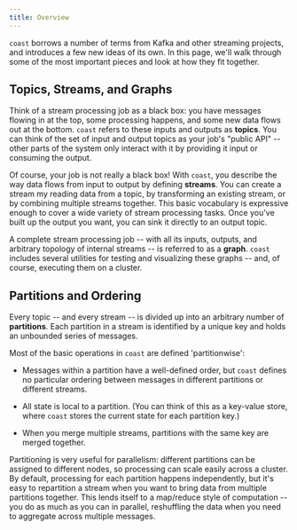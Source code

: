 ```yaml
---
title: Overview
---
```


`coast` borrows a number of terms from Kafka and other streaming projects,
and introduces a few new ideas of its own.
In this page,
we'll walk through some of the most important pieces
and look at how they fit together. 

## Topics, Streams, and Graphs

Think of a stream processing job as a black box: you have
messages flowing in at the top, some processing happens, and some new data flows
out at the bottom. `coast` refers to these inputs and outputs as **topics**. You
can think of the set of input and output topics as your job's "public API" --
other parts of the system only interact with it by providing it input or
consuming the output.

Of course, your job is not really a black box! With `coast`, you describe the
way data flows from input to output by defining **streams**. You can create a
stream my reading data from a topic, by transforming an existing stream, or by
combining multiple streams together. This basic vocabulary is expressive enough
to cover a wide variety of stream processing tasks. Once you've built up the
output you want, you can sink it directly to an output topic.

A complete stream processing job -- with all its inputs, outputs, and arbitrary
topology of internal streams -- is referred to as a **graph**. `coast` includes 
several utilities for testing and visualizing these graphs -- and, of course, 
executing them on a cluster.

## Partitions and Ordering

Every topic -- and every stream -- is divided up into an arbitrary number of
**partitions**. Each partition in a stream is identified by a unique key and
holds an unbounded series of messages.

Most of the basic operations in `coast` are defined 'partitionwise':

- Messages within a partition have a well-defined order, but `coast` defines no
  particular ordering between messages in different partitions or different
  streams.

- All state is local to a partition. (You can think of this as a key-value
  store, where `coast` stores the current state for each partition key.)

- When you merge multiple streams, partitions with the same key are merged
  together.

Partitioning is very useful for parallelism: different partitions can be
assigned to different nodes, so processing can scale easily across a cluster.
By default, processing for each partition happens independently, but it's easy
to repartition a stream when you want to bring data from multiple partitions
together.
This lends itself to a map/reduce style of computation --
you do as much as you can in parallel,
reshuffling the data when you need to aggregate across multiple messages.

